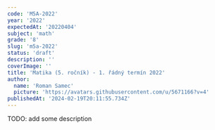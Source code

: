 ```yaml
---
code: 'M5A-2022'
year: '2022'
expectedAt: '20220404'
subject: 'math'
grade: '8'
slug: 'm5a-2022'
status: 'draft'
description: ''
coverImage: ''
title: 'Matika (5. ročník) - 1. řádný termín 2022'
author:
  name: 'Roman Samec'
  picture: 'https://avatars.githubusercontent.com/u/5671166?v=4'
publishedAt: '2024-02-19T20:11:55.734Z'
---
```


TODO: add some description